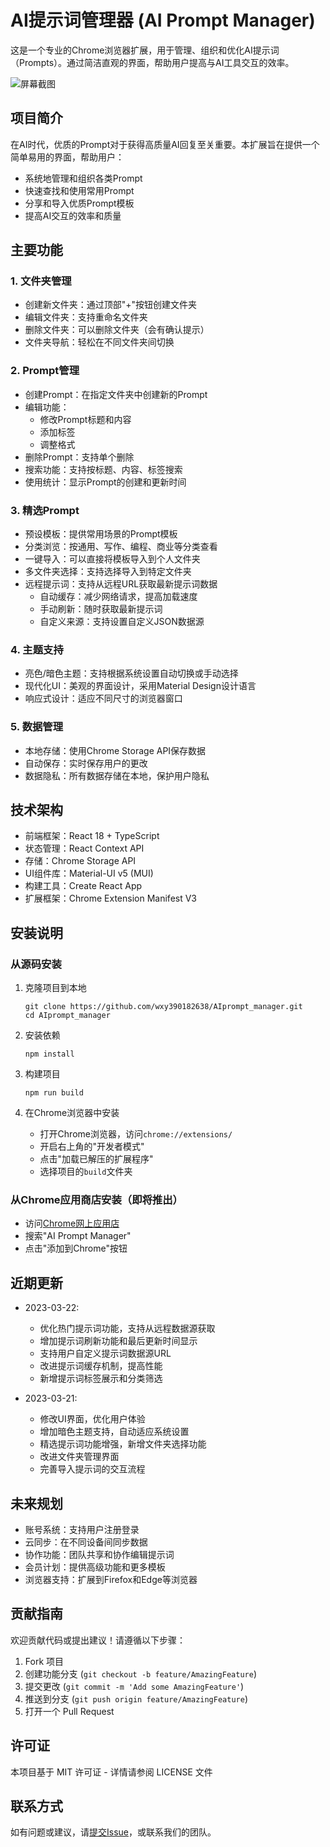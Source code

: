 # AI提示词管理器 (AI Prompt Manager)

这是一个专业的Chrome浏览器扩展，用于管理、组织和优化AI提示词（Prompts）。通过简洁直观的界面，帮助用户提高与AI工具交互的效率。

![屏幕截图](https://github.com/wxy390182638/AIprompt_manager/raw/master/screenshots/main.png)

## 项目简介

在AI时代，优质的Prompt对于获得高质量AI回复至关重要。本扩展旨在提供一个简单易用的界面，帮助用户：
- 系统地管理和组织各类Prompt
- 快速查找和使用常用Prompt
- 分享和导入优质Prompt模板
- 提高AI交互的效率和质量

## 主要功能

### 1. 文件夹管理
- 创建新文件夹：通过顶部"+"按钮创建文件夹
- 编辑文件夹：支持重命名文件夹
- 删除文件夹：可以删除文件夹（会有确认提示）
- 文件夹导航：轻松在不同文件夹间切换

### 2. Prompt管理
- 创建Prompt：在指定文件夹中创建新的Prompt
- 编辑功能：
  - 修改Prompt标题和内容
  - 添加标签
  - 调整格式
- 删除Prompt：支持单个删除
- 搜索功能：支持按标题、内容、标签搜索
- 使用统计：显示Prompt的创建和更新时间

### 3. 精选Prompt
- 预设模板：提供常用场景的Prompt模板
- 分类浏览：按通用、写作、编程、商业等分类查看
- 一键导入：可以直接将模板导入到个人文件夹
- 多文件夹选择：支持选择导入到特定文件夹
- 远程提示词：支持从远程URL获取最新提示词数据
  - 自动缓存：减少网络请求，提高加载速度
  - 手动刷新：随时获取最新提示词
  - 自定义来源：支持设置自定义JSON数据源

### 4. 主题支持
- 亮色/暗色主题：支持根据系统设置自动切换或手动选择
- 现代化UI：美观的界面设计，采用Material Design设计语言
- 响应式设计：适应不同尺寸的浏览器窗口

### 5. 数据管理
- 本地存储：使用Chrome Storage API保存数据
- 自动保存：实时保存用户的更改
- 数据隐私：所有数据存储在本地，保护用户隐私

## 技术架构

- 前端框架：React 18 + TypeScript
- 状态管理：React Context API
- 存储：Chrome Storage API
- UI组件库：Material-UI v5 (MUI)
- 构建工具：Create React App
- 扩展框架：Chrome Extension Manifest V3

## 安装说明

### 从源码安装

1. 克隆项目到本地
   ```
   git clone https://github.com/wxy390182638/AIprompt_manager.git
   cd AIprompt_manager
   ```

2. 安装依赖
   ```
   npm install
   ```

3. 构建项目
   ```
   npm run build
   ```

4. 在Chrome浏览器中安装
   - 打开Chrome浏览器，访问`chrome://extensions/`
   - 开启右上角的"开发者模式"
   - 点击"加载已解压的扩展程序"
   - 选择项目的`build`文件夹

### 从Chrome应用商店安装（即将推出）

- 访问[Chrome网上应用店](https://chrome.google.com/webstore/category/extensions)
- 搜索"AI Prompt Manager"
- 点击"添加到Chrome"按钮

## 近期更新

- 2023-03-22:
  - 优化热门提示词功能，支持从远程数据源获取
  - 增加提示词刷新功能和最后更新时间显示
  - 支持用户自定义提示词数据源URL
  - 改进提示词缓存机制，提高性能
  - 新增提示词标签展示和分类筛选

- 2023-03-21: 
  - 修改UI界面，优化用户体验
  - 增加暗色主题支持，自动适应系统设置
  - 精选提示词功能增强，新增文件夹选择功能
  - 改进文件夹管理界面
  - 完善导入提示词的交互流程

## 未来规划

- 账号系统：支持用户注册登录
- 云同步：在不同设备间同步数据
- 协作功能：团队共享和协作编辑提示词
- 会员计划：提供高级功能和更多模板
- 浏览器支持：扩展到Firefox和Edge等浏览器

## 贡献指南

欢迎贡献代码或提出建议！请遵循以下步骤：

1. Fork 项目
2. 创建功能分支 (`git checkout -b feature/AmazingFeature`)
3. 提交更改 (`git commit -m 'Add some AmazingFeature'`)
4. 推送到分支 (`git push origin feature/AmazingFeature`)
5. 打开一个 Pull Request

## 许可证

本项目基于 MIT 许可证 - 详情请参阅 LICENSE 文件

## 联系方式

如有问题或建议，请[提交Issue](https://github.com/wxy390182638/AIprompt_manager/issues)，或联系我们的团队。

